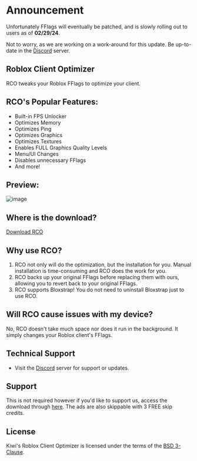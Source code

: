 # Announcement
  Unfortunately FFlags will eventually be patched, and is slowly rolling out to users as of **02/29/24**.
  
  Not to worry, as we are working on a work-around for this update. Be up-to-date in the [Discord](https://discord.gg/CZUfHYHtZr) server.

## Roblox Client Optimizer
  RCO tweaks your Roblox FFlags to optimize your client.

## RCO's Popular Features:
- Built-in FPS Unlocker
- Optimizes Memory
- Optimizes Ping
- Optimizes Graphics
- Optimizes Textures
- Enables FULL Graphics Quality Levels
- Menu/UI Changes
- Disables unnecessary FFlags
- And more!

## Preview:
![image](https://imagedelivery.net/a5r9Tc1KZUombyb_AZ4nqA/d21915d4-9a3f-45e5-2a3b-50bb1d683a00/hd)

## Where is the download?
  [Download RCO](https://github.com/o5u3/Roblox-Client-Optimizer/releases/tag/RCO)

## Why use RCO?
  1. RCO not only will do the optimization, but the installation for you. Manual installation is time-consuming and RCO does the work for you.
  2. RCO backs up your original FFlags before replacing them with ours, allowing you to revert back to your original FFlags.
  3. RCO supports Bloxstrap! You do not need to uninstall Bloxstrap just to use RCO.

## Will RCO cause issues with my device?
  No, RCO doesn't take much space nor does it run in the background. It simply changes your Roblox client's FFlags.

## Technical Support
- Visit the [Discord](https://discord.gg/CZUfHYHtZr) server for support or updates.

## Support
  This is not required however if you'd like to support us, access the download through [here](https://link-target.net/77867/rco-download). The ads are also skippable with 3 FREE skip credits.


## License
Kiwi's Roblox Client Optimizer is licensed under the terms of the [BSD 3-Clause](LICENSE.md).
